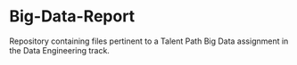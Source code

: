 # Big-Data-Report
Repository containing files pertinent to a Talent Path Big Data assignment in the Data Engineering track.

